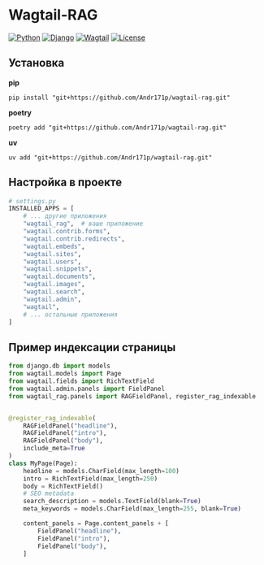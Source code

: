 # Wagtail-RAG

[![Python](https://img.shields.io/badge/Python-3.13+-blue.svg)](https://python.org)
[![Django](https://img.shields.io/badge/Django-4.2+-green.svg)](https://djangoproject.com)
[![Wagtail](https://img.shields.io/badge/Wagtail-5.0+-blue.svg)](https://wagtail.org)
[![License](https://img.shields.io/badge/License-MIT-yellow.svg)](LICENSE)

## Установка

**pip**
```shell
pip install "git+https://github.com/Andr171p/wagtail-rag.git"
```

**poetry**
```shell
poetry add "git+https://github.com/Andr171p/wagtail-rag.git"
```

**uv**
```shell
uv add "git+https://github.com/Andr171p/wagtail-rag.git"
```

## Настройка в проекте
```python
# settings.py
INSTALLED_APPS = [
    # ... другие приложения
    "wagtail_rag",  # ваше приложение
    "wagtail.contrib.forms",
    "wagtail.contrib.redirects",
    "wagtail.embeds",
    "wagtail.sites",
    "wagtail.users",
    "wagtail.snippets",
    "wagtail.documents",
    "wagtail.images",
    "wagtail.search",
    "wagtail.admin",
    "wagtail",
    # ... остальные приложения
]
```

## Пример индексации страницы

```python
from django.db import models
from wagtail.models import Page
from wagtail.fields import RichTextField
from wagtail.admin.panels import FieldPanel
from wagtail_rag.panels import RAGFieldPanel, register_rag_indexable


@register_rag_indexable(
    RAGFieldPanel("headline"),
    RAGFieldPanel("intro"),
    RAGFieldPanel("body"),
    include_meta=True
)
class MyPage(Page):
    headline = models.CharField(max_length=100)
    intro = RichTextField(max_length=250)
    body = RichTextField()
    # SEO metadata
    search_description = models.TextField(blank=True)
    meta_keywords = models.CharField(max_length=255, blank=True)

    content_panels = Page.content_panels + [
        FieldPanel("headline"),
        FieldPanel("intro"),
        FieldPanel("body"),
    ]
```